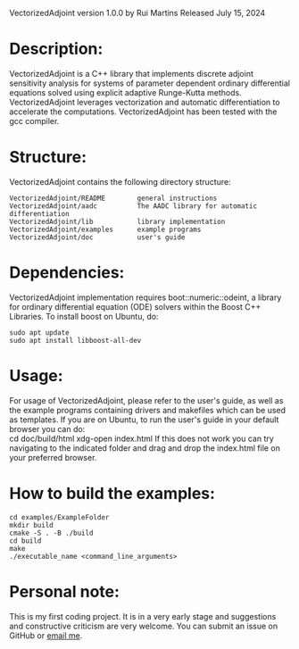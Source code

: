 VectorizedAdjoint version 1.0.0
by Rui Martins
Released July 15, 2024

Description:
============================================================
VectorizedAdjoint is a C++ library that implements discrete adjoint sensitivity analysis for systems of parameter dependent ordinary differential equations solved using explicit adaptive Runge-Kutta methods. 
VectorizedAdjoint leverages vectorization and automatic differentiation to accelerate the computations.
VectorizedAdjoint has been tested with the gcc compiler.

Structure:
============================================================
VectorizedAdjoint contains the following directory structure:

    VectorizedAdjoint/README        general instructions
    VectorizedAdjoint/aadc          The AADC library for automatic differentiation
    VectorizedAdjoint/lib           library implementation
    VectorizedAdjoint/examples      example programs
    VectorizedAdjoint/doc           user's guide

Dependencies:
============================================================
VectorizedAdjoint implementation requires boot::numeric::odeint, a library for ordinary differential equation (ODE) solvers within the Boost C++ Libraries. To install boost on Ubuntu, do:

    sudo apt update
    sudo apt install libboost-all-dev

Usage:
============================================================
For usage of VectorizedAdjoint, please refer to the user's guide, as well as the example programs containing drivers and makefiles which can be used as templates. If you are on Ubuntu, to run the user's guide in your default browser you can do:  
    cd doc/build/html
    xdg-open index.html
If this does not work you can try navigating to the indicated folder and drag and drop the index.html file on your preferred browser.


How to build the examples:
============================================================
    cd examples/ExampleFolder
    mkdir build
    cmake -S . -B ./build
    cd build
    make
    ./executable_name <command_line_arguments> 

Personal note:
============================================================
This is my first coding project. It is in a very early stage and suggestions and constructive criticism are very welcome. You can submit an issue on GitHub or [email me](mailto:rui.carlos.andrade.martins@gmail.com).